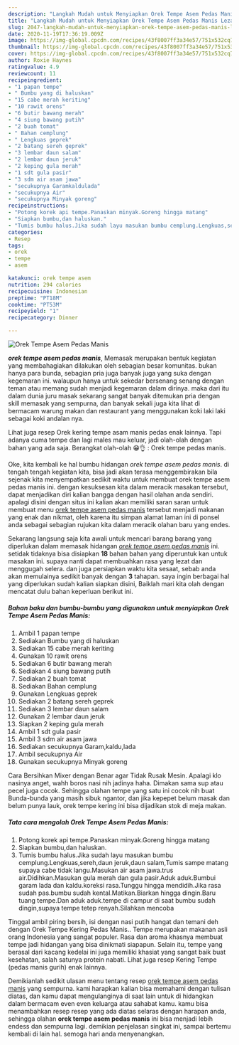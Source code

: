 ```yaml
---
description: "Langkah Mudah untuk Menyiapkan Orek Tempe Asem Pedas Manis Lezat"
title: "Langkah Mudah untuk Menyiapkan Orek Tempe Asem Pedas Manis Lezat"
slug: 2047-langkah-mudah-untuk-menyiapkan-orek-tempe-asem-pedas-manis-lezat
date: 2020-11-19T17:36:19.009Z
image: https://img-global.cpcdn.com/recipes/43f8007ff3a34e57/751x532cq70/orek-tempe-asem-pedas-manis-foto-resep-utama.jpg
thumbnail: https://img-global.cpcdn.com/recipes/43f8007ff3a34e57/751x532cq70/orek-tempe-asem-pedas-manis-foto-resep-utama.jpg
cover: https://img-global.cpcdn.com/recipes/43f8007ff3a34e57/751x532cq70/orek-tempe-asem-pedas-manis-foto-resep-utama.jpg
author: Roxie Haynes
ratingvalue: 4.9
reviewcount: 11
recipeingredient:
- "1 papan tempe"
- " Bumbu yang di haluskan"
- "15 cabe merah keriting"
- "10 rawit orens"
- "6 butir bawang merah"
- "4 siung bawang putih"
- "2 buah tomat"
- " Bahan cemplung"
- " Lengkuas geprek"
- "2 batang sereh geprek"
- "3 lembar daun salam"
- "2 lembar daun jeruk"
- "2 keping gula merah"
- "1 sdt gula pasir"
- "3 sdm air asam jawa"
- "secukupnya Garamkaldulada"
- "secukupnya Air"
- "secukupnya Minyak goreng"
recipeinstructions:
- "Potong korek api tempe.Panaskan minyak.Goreng hingga matang"
- "Siapkan bumbu,dan haluskan."
- "Tumis bumbu halus.Jika sudah layu masukan bumbu cemplung.Lengkuas,sereh,daun jeruk,daun salam,Tumis sampe matang supaya cabe tidak langu.Masukan air asam jawa.trus air.Didihkan.Masukan gula merah dan gula pasir.Aduk aduk.Bumbui garam lada dan kaldu.koreksi rasa.Tunggu hingga mendidih.Jika rasa sudah pas.bumbu sudah kental.Matikan.Biarkan hingga dingin.Baru tuang tempe.Dan aduk aduk.tempe di campur di saat bumbu sudah dingin,supaya tempe tetep renyah.Silahkan mencoba"
categories:
- Resep
tags:
- orek
- tempe
- asem

katakunci: orek tempe asem 
nutrition: 294 calories
recipecuisine: Indonesian
preptime: "PT18M"
cooktime: "PT53M"
recipeyield: "1"
recipecategory: Dinner

---
```



![Orek Tempe Asem Pedas Manis](https://img-global.cpcdn.com/recipes/43f8007ff3a34e57/751x532cq70/orek-tempe-asem-pedas-manis-foto-resep-utama.jpg)

<b><i>orek tempe asem pedas manis</i></b>, Memasak merupakan bentuk kegiatan yang membahagiakan dilakukan oleh sebagian besar komunitas. bukan hanya para bunda, sebagian pria juga banyak juga yang suka dengan kegemaran ini. walaupun hanya untuk sekedar bersenang senang dengan teman atau memang sudah menjadi kegemaran dalam dirinya. maka dari itu dalam dunia juru masak sekarang sangat banyak ditemukan pria dengan skill memasak yang sempurna, dan banyak sekali juga kita lihat di bermacam warung makan dan restaurant yang menggunakan koki laki laki sebagai koki andalan nya.

Lihat juga resep Orek kering tempe asam manis pedas enak lainnya. Tapi adanya cuma tempe dan lagi males mau keluar, jadi olah-olah dengan bahan yang ada saja. Berangkat olah-olah 😁👌 : Orek tempe pedas manis.

Oke, kita kembali ke hal bumbu hidangan <i>orek tempe asem pedas manis</i>. di tengah tengah kegiatan kita, bisa jadi akan terasa menggembirakan bila sejenak kita menyempatkan sedikit waktu untuk membuat orek tempe asem pedas manis ini. dengan kesuksesan kita dalam meracik masakan tersebut, dapat menjadikan diri kalian bangga dengan hasil olahan anda sendiri. apalagi disini dengan situs ini kalian akan memiliki saran saran untuk membuat menu <u>orek tempe asem pedas manis</u> tersebut menjadi makanan yang enak dan nikmat, oleh karena itu simpan alamat laman ini di ponsel anda sebagai sebagian rujukan kita dalam meracik olahan baru yang endes.


Sekarang langsung saja kita awali untuk mencari barang barang yang diperlukan dalam memasak hidangan <u><i>orek tempe asem pedas manis</i></u> ini. setidak tidaknya bisa disiapkan <b>18</b> bahan bahan yang diperuntuk kan untuk masakan ini. supaya nanti dapat membuahkan rasa yang lezat dan menggugah selera. dan juga persiapkan waktu kita sesaat, sebab anda akan memulainya sedikit banyak dengan <b>3</b> tahapan. saya ingin berbagai hal yang diperlukan sudah kalian siapkan disini, Baiklah mari kita olah dengan mencatat dulu bahan keperluan berikut ini.

<!--inarticleads1-->

##### Bahan baku dan bumbu-bumbu yang digunakan untuk menyiapkan Orek Tempe Asem Pedas Manis:

1. Ambil 1 papan tempe
1. Sediakan  Bumbu yang di haluskan
1. Sediakan 15 cabe merah keriting
1. Gunakan 10 rawit orens
1. Sediakan 6 butir bawang merah
1. Sediakan 4 siung bawang putih
1. Sediakan 2 buah tomat
1. Sediakan  Bahan cemplung
1. Gunakan  Lengkuas geprek
1. Sediakan 2 batang sereh geprek
1. Sediakan 3 lembar daun salam
1. Gunakan 2 lembar daun jeruk
1. Siapkan 2 keping gula merah
1. Ambil 1 sdt gula pasir
1. Ambil 3 sdm air asam jawa
1. Sediakan secukupnya Garam,kaldu,lada
1. Ambil secukupnya Air
1. Gunakan secukupnya Minyak goreng


Cara Bersihkan Mixer dengan Benar agar Tidak Rusak Mesin. Apalagi klo nasinya anget, wahh boros nasi nih jadinya haha. Dimakan sama sup atau pecel juga cocok. Sehingga olahan tempe yang satu ini cocok nih buat Bunda-bunda yang masih sibuk ngantor, dan jika kepepet belum masak dan belum punya lauk, orek tempe kering ini bisa dijadikan stok di meja makan. 

<!--inarticleads2-->

##### Tata cara mengolah Orek Tempe Asem Pedas Manis:

1. Potong korek api tempe.Panaskan minyak.Goreng hingga matang
1. Siapkan bumbu,dan haluskan.
1. Tumis bumbu halus.Jika sudah layu masukan bumbu cemplung.Lengkuas,sereh,daun jeruk,daun salam,Tumis sampe matang supaya cabe tidak langu.Masukan air asam jawa.trus air.Didihkan.Masukan gula merah dan gula pasir.Aduk aduk.Bumbui garam lada dan kaldu.koreksi rasa.Tunggu hingga mendidih.Jika rasa sudah pas.bumbu sudah kental.Matikan.Biarkan hingga dingin.Baru tuang tempe.Dan aduk aduk.tempe di campur di saat bumbu sudah dingin,supaya tempe tetep renyah.Silahkan mencoba


Tinggal ambil piring bersih, isi dengan nasi putih hangat dan temani deh dengan Orek Tempe Kering Pedas Manis.. Tempe merupakan makanan asli orang Indonesia yang sangat populer. Rasa dan aroma khasnya membuat tempe jadi hidangan yang bisa dinikmati siapapun. Selain itu, tempe yang berasal dari kacang kedelai ini juga memiliki khasiat yang sangat baik buat kesehatan, salah satunya protein nabati. Lihat juga resep Kering Tempe (pedas manis gurih) enak lainnya. 

Demikianlah sedikit ulasan menu tentang resep <u>orek tempe asem pedas manis</u> yang sempurna. kami harapkan kalian bisa memahami dengan tulisan diatas, dan kamu dapat mengulanginya di saat lain untuk di hidangkan dalam bermacam even even keluarga atau sahabat kamu. kamu bisa menambahkan resep resep yang ada diatas selaras dengan harapan anda, sehingga olahan <b>orek tempe asem pedas manis</b> ini bisa menjadi lebih endess dan sempurna lagi. demikian penjelasan singkat ini, sampai bertemu kembali di lain hal. semoga hari anda menyenangkan.
